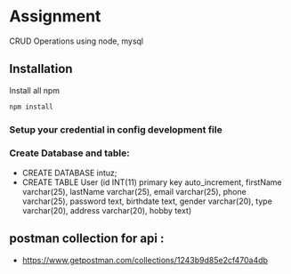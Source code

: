 # Assignment

CRUD Operations using node, mysql


## Installation

Install all npm

```bash
npm install
```

### Setup your credential in config development file
  
### Create Database and table:
 
-  CREATE DATABASE intuz;
-  CREATE TABLE User
(id INT(11) primary key auto_increment,
firstName varchar(25),
lastName varchar(25),
email varchar(25),
phone varchar(25),
password text,
birthdate text,
gender varchar(20),
type varchar(20),
address varchar(20),
hobby text)

## postman collection for api : 
  - https://www.getpostman.com/collections/1243b9d85e2cf470a4db